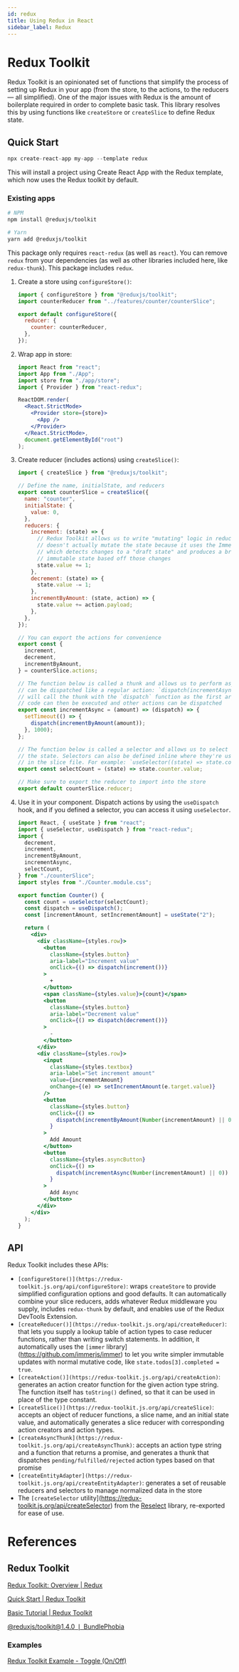 ```yaml
---
id: redux
title: Using Redux in React
sidebar_label: Redux
---
```


# Redux Toolkit

Redux Toolkit is an opinionated set of functions that simplify the process of setting up Redux in your app (from the store, to the actions, to the reducers — all simplified). One of the major issues with Redux is the amount of boilerplate required in order to complete basic task. This library resolves this by using functions like `createStore` or `createSlice` to define Redux state.

## Quick Start

```jsx
npx create-react-app my-app --template redux
```

This will install a project using Create React App with the Redux template, which now uses the Redux toolkit by default.

### Existing apps

```bash
# NPM
npm install @reduxjs/toolkit

# Yarn
yarn add @reduxjs/toolkit
```

This package only requires `react-redux` (as well as `react`). You can remove `redux` from your dependencies (as well as other libraries included here, like `redux-thunk`). This package includes `redux`.

1. Create a store using `configureStore()`:

   ```jsx
   import { configureStore } from "@reduxjs/toolkit";
   import counterReducer from "../features/counter/counterSlice";

   export default configureStore({
     reducer: {
       counter: counterReducer,
     },
   });
   ```

2. Wrap app in store:

   ```jsx
   import React from "react";
   import App from "./App";
   import store from "./app/store";
   import { Provider } from "react-redux";

   ReactDOM.render(
     <React.StrictMode>
       <Provider store={store}>
         <App />
       </Provider>
     </React.StrictMode>,
     document.getElementById("root")
   );
   ```

3. Create reducer (includes actions) using `createSlice()`:

   ```jsx
   import { createSlice } from "@reduxjs/toolkit";

   // Define the name, initialState, and reducers
   export const counterSlice = createSlice({
     name: "counter",
     initialState: {
       value: 0,
     },
     reducers: {
       increment: (state) => {
         // Redux Toolkit allows us to write "mutating" logic in reducers. It
         // doesn't actually mutate the state because it uses the Immer library,
         // which detects changes to a "draft state" and produces a brand new
         // immutable state based off those changes
         state.value += 1;
       },
       decrement: (state) => {
         state.value -= 1;
       },
       incrementByAmount: (state, action) => {
         state.value += action.payload;
       },
     },
   });

   // You can export the actions for convenience
   export const {
     increment,
     decrement,
     incrementByAmount,
   } = counterSlice.actions;

   // The function below is called a thunk and allows us to perform async logic. It
   // can be dispatched like a regular action: `dispatch(incrementAsync(10))`. This
   // will call the thunk with the `dispatch` function as the first argument. Async
   // code can then be executed and other actions can be dispatched
   export const incrementAsync = (amount) => (dispatch) => {
     setTimeout(() => {
       dispatch(incrementByAmount(amount));
     }, 1000);
   };

   // The function below is called a selector and allows us to select a value from
   // the state. Selectors can also be defined inline where they're used instead of
   // in the slice file. For example: `useSelector((state) => state.counter.value)`
   export const selectCount = (state) => state.counter.value;

   // Make sure to export the reducer to import into the store
   export default counterSlice.reducer;
   ```

4. Use it in your component. Dispatch actions by using the `useDispatch` hook, and if you defined a selector, you can access it using `useSelector`.

   ```jsx
   import React, { useState } from "react";
   import { useSelector, useDispatch } from "react-redux";
   import {
     decrement,
     increment,
     incrementByAmount,
     incrementAsync,
     selectCount,
   } from "./counterSlice";
   import styles from "./Counter.module.css";

   export function Counter() {
     const count = useSelector(selectCount);
     const dispatch = useDispatch();
     const [incrementAmount, setIncrementAmount] = useState("2");

     return (
       <div>
         <div className={styles.row}>
           <button
             className={styles.button}
             aria-label="Increment value"
             onClick={() => dispatch(increment())}
           >
             +
           </button>
           <span className={styles.value}>{count}</span>
           <button
             className={styles.button}
             aria-label="Decrement value"
             onClick={() => dispatch(decrement())}
           >
             -
           </button>
         </div>
         <div className={styles.row}>
           <input
             className={styles.textbox}
             aria-label="Set increment amount"
             value={incrementAmount}
             onChange={(e) => setIncrementAmount(e.target.value)}
           />
           <button
             className={styles.button}
             onClick={() =>
               dispatch(incrementByAmount(Number(incrementAmount) || 0))
             }
           >
             Add Amount
           </button>
           <button
             className={styles.asyncButton}
             onClick={() =>
               dispatch(incrementAsync(Number(incrementAmount) || 0))
             }
           >
             Add Async
           </button>
         </div>
       </div>
     );
   }
   ```

## API

Redux Toolkit includes these APIs:

- `[configureStore()](https://redux-toolkit.js.org/api/configureStore)`: wraps `createStore` to provide simplified configuration options and good defaults. It can automatically combine your slice reducers, adds whatever Redux middleware you supply, includes `redux-thunk` by default, and enables use of the Redux DevTools Extension.
- `[createReducer()](https://redux-toolkit.js.org/api/createReducer)`: that lets you supply a lookup table of action types to case reducer functions, rather than writing switch statements. In addition, it automatically uses the `[immer` library](https://github.com/immerjs/immer) to let you write simpler immutable updates with normal mutative code, like `state.todos[3].completed = true`.
- `[createAction()](https://redux-toolkit.js.org/api/createAction)`: generates an action creator function for the given action type string. The function itself has `toString()` defined, so that it can be used in place of the type constant.
- `[createSlice()](https://redux-toolkit.js.org/api/createSlice)`: accepts an object of reducer functions, a slice name, and an initial state value, and automatically generates a slice reducer with corresponding action creators and action types.
- `[createAsyncThunk](https://redux-toolkit.js.org/api/createAsyncThunk)`: accepts an action type string and a function that returns a promise, and generates a thunk that dispatches `pending/fulfilled/rejected` action types based on that promise
- `[createEntityAdapter](https://redux-toolkit.js.org/api/createEntityAdapter)`: generates a set of reusable reducers and selectors to manage normalized data in the store
- The `[createSelector` utility](https://redux-toolkit.js.org/api/createSelector) from the [Reselect](https://github.com/reduxjs/reselect) library, re-exported for ease of use.

# References

## Redux Toolkit

[Redux Toolkit: Overview | Redux](https://redux.js.org/redux-toolkit/overview)

[Quick Start | Redux Toolkit](https://redux-toolkit.js.org/introduction/quick-start)

[Basic Tutorial | Redux Toolkit](https://redux-toolkit.js.org/tutorials/basic-tutorial)

[@reduxjs/toolkit@1.4.0 ❘ BundlePhobia](https://bundlephobia.com/result?p=@reduxjs/toolkit@1.4.0)

### Examples

[Redux Toolkit Example - Toggle (On/Off)](https://codesandbox.io/s/redux-toolkit-example-toggle-onoff-goxfh?file=/src/App.js)
